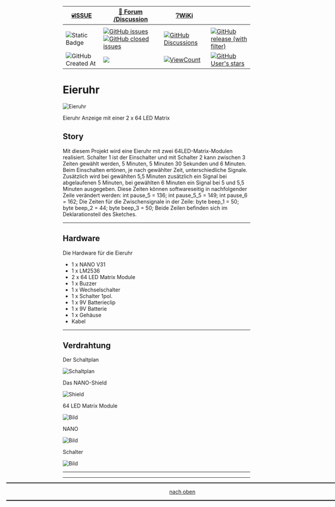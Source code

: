 <a name="oben"></a>

<div align="center">

|[:skull:ISSUE](https://github.com/frankyhub/Eieruhr/issues?q=is%3Aissue)|[:speech_balloon: Forum /Discussion](https://github.com/frankyhub/Eieruhr/discussions)|[:grey_question:WiKi](https://github.com/frankyhub/Eieruhr/wiki)||
|--|--|--|--|
| | | | |
|![Static Badge](https://img.shields.io/badge/RepoNr.:-%2043-blue)|<a href="https://github.com/frankyhub/Eieruhr/issues">![GitHub issues](https://img.shields.io/github/issues/frankyhub/Eieruhr)![GitHub closed issues](https://img.shields.io/github/issues-closed/frankyhub/Eieruhr)|<a href="https://github.com/frankyhub/Eieruhr/discussions">![GitHub Discussions](https://img.shields.io/github/discussions/frankyhub/Eieruhr)|<a href="https://github.com/frankyhub/Eieruhr/releases">![GitHub release (with filter)](https://img.shields.io/github/v/release/frankyhub/Eieruhr)|
|![GitHub Created At](https://img.shields.io/github/created-at/frankyhub/Eieruhr)| <a href="https://github.com/frankyhub/Eieruhr/pulse" alt="Activity"><img src="https://img.shields.io/github/commit-activity/m/badges/shields" />| <a href="https://github.com/frankyhub/Eieruhr/graphs/traffic"><img alt="ViewCount" src="https://views.whatilearened.today/views/github/frankyhub/github-clone-count-badge.svg">  |<a href="https://github.com/frankyhub?tab=stars"> ![GitHub User's stars](https://img.shields.io/github/stars/frankyhub)|
</div>



# Eieruhr

![Eieruhr](/pic/eieruhr.png)

Eieruhr Anzeige mit einer 2 x 64 LED Matrix

## Story

Mit diesem Projekt wird eine Eieruhr mit zwei 64LED-Matrix-Modulen realisiert. Schalter 1 ist der Einschalter und mit Schalter 2 kann zwischen 3 Zeiten gewählt werden, 5 Minuten, 5 Minuten 30 Sekunden und 6 Minuten. Beim Einschalten ertönen, je nach gewählter Zeit, unterschiedliche Signale. Zusätzlich wird bei gewählten 5,5 Minuten zusätzlich ein Signal bei abgelaufenen 5 Minuten, bei gewählten 6 Minuten ein Signal bei 5 und 5,5 Minuten ausgegeben. Diese Zeiten können softwareseitig in nachfolgender Zeile verändert werden:
int pause_5 = 136; int pause_5_5 = 149; int pause_6 = 162;
Die Zeiten für die Zwischensignale in der Zeile:
byte beep_1 = 50; byte beep_2 = 44; byte beep_3 = 50;
Beide Zeilen befinden sich im Deklarationsteil des Sketches.





---
## Hardware
Die Hardware für die Eieruhr

+ 1 x NANO V31
+ 1 x LM2536
+ 2 x 64 LED Matrix Module
+ 1 x Buzzer
+ 1 x Wechselschalter
+ 1 x Schalter 1pol.
+ 1 x 9V Batterieclip
+ 1 x 9V Batterie
+ 1 x Gehäuse
+ Kabel

---

## Verdrahtung

Der Schaltplan

![Schaltplan](/pic/schaltplan_eieruhr.png)



Das NANO-Shield

![Shield](/pic/eieruhrshield.png)


64 LED Matrix Module

![Bild](/pic/eieruhr_max.jpg)

NANO

![Bild](/pic/eieruhr_nano.png)


Schalter

![Bild](/pic/eieruhr_schalter.png)







---

<div style="position:absolute; left:2cm; ">   
<ol class="breadcrumb" style="border-top: 2px solid black;border-bottom:2px solid black; height: 45px; width: 900px;"> <p align="center"><a href="#oben">nach oben</a></p></ol>
</div>  

---



